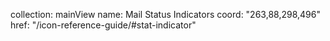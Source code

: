 collection: mainView
name: Mail Status Indicators
coord: "263,88,298,496"
href: "/icon-reference-guide/#stat-indicator"